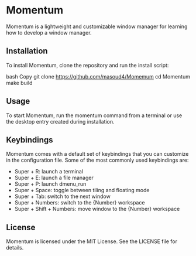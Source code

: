 # Momentum
Momentum is a lightweight and customizable window manager for learning how to develop a window manager.

## Installation
To install Momentum, clone the repository and run the install script:

bash
Copy
git clone https://github.com/masoud4/Momemum
cd Momentum
make build

## Usage
To start Momentum, run the momentum command from a terminal or use the desktop entry created during installation.



## Keybindings
Momentum comes with a default set of keybindings that you can customize in the configuration file. Some of the most commonly used keybindings are:

* Super + R: launch a terminal
* Super + E: launch a file manager
* Super + P: launch dmenu_run
* Super + Space: toggle between tiling and floating mode
* Super + Tab: switch to the next window
* Super + Numbers: switch to the {Number} workspace
* Super + Shift + Numbers: move window to the {Number} workspace

## License
Momentum is licensed under the MIT License. See the LICENSE file for details.

